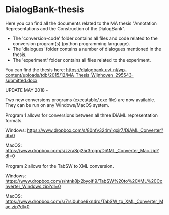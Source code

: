 # DialogBank-thesis
Here you can find all the documents related to the MA thesis "Annotation Representations and the Construction of the DialogBank".

- The 'conversion-code' folder contains all files and code related to the conversion program(s) (python programming language).
- The 'dialogues' folder contains a number of dialogues mentioned in the thesis.
- The 'experiment' folder contains all files related to the experiment.

You can find the thesis here: https://dialogbank.uvt.nl/wp-content/uploads/tdb/2015/12/MA_Thesis_Wijnhoven_295543-submitted.docx

UPDATE MAY 2018 - 

Two new conversions programs (executable/.exe file) are now available. They can be run on any Windows/MacOS system.

Program 1 allows for conversions between all three DiAML representation formats. 

Windows: https://www.dropbox.com/s/80nfv324m1qxjr7/DiAML_Converter?dl=0

MacOS: https://www.dropbox.com/s/zzra8pj25r3rogp/DiAML_Converter_Mac.zip?dl=0

Program 2 allows for the TabSW to XML conversion.

Windows: https://www.dropbox.com/s/ntnk8jx2byoifl9/TabSW%20to%20XML%20Converter_Windows.zip?dl=0

MacOS: https://www.dropbox.com/s/7rsi0uhoe9xn4ro/TabSW_to_XML_Converter_Mac.zip?dl=0
